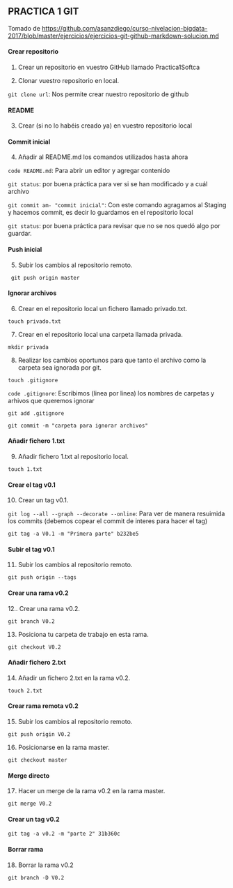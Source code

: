## PRACTICA 1 GIT
Tomado de https://github.com/asanzdiego/curso-nivelacion-bigdata-2017/blob/master/ejercicios/ejercicios-git-github-markdown-solucion.md

#### **Crear repositorio**

1. Crear un repositorio en vuestro GitHub llamado Practica1Softca

2. Clonar vuestro repositorio en local.

`git clone url`: Nos permite crear nuestro repositorio de github

#### **README**
3. Crear (si no lo habéis creado ya) en vuestro repositorio local


#### **Commit inicial**
4. Añadir al README.md los comandos utilizados hasta ahora

`code README.md`: Para abrir un editor y agregar contenido

`git status`: por buena práctica para ver si se han modificado y a cuál archivo

`git commit am- "commit inicial"`: Con este comando agragamos al Staging y hacemos commit, es decir lo guardamos en el repositorio local

`git status`: por buena práctica para revisar que no se nos quedó algo por guardar.

#### **Push inicial**
5. Subir los cambios al repositorio remoto.

` git push origin master`

#### **Ignorar archivos**

6. Crear en el repositorio local un fichero llamado privado.txt.

`touch privado.txt`

7. Crear en el repositorio local una carpeta llamada privada.

`mkdir privada`

8. Realizar los cambios oportunos para que tanto el archivo como la carpeta sea ignorada por git.

`touch .gitignore`

`code .gitignore`: Escribimos (linea por linea) los nombres de carpetas y arhivos que queremos ignorar

`git add .gitignore`

`git commit -m "carpeta para ignorar archivos"`

#### **Añadir fichero 1.txt**

9. Añadir fichero 1.txt al repositorio local.

`touch 1.txt`

#### **Crear el tag v0.1**

10. Crear un tag v0.1.

`git log --all --graph --decorate --online`: Para ver de manera resuimida los commits (debemos copear el commit de interes para hacer el tag)

`git tag -a V0.1 -m "Primera parte" b232be5`

#### **Subir el tag v0.1**

11. Subir los cambios al repositorio remoto.

`git push origin --tags`

#### **Crear una rama v0.2**

12.. Crear una rama v0.2.

`git branch V0.2`

13. Posiciona tu carpeta de trabajo en esta rama.

`git checkout V0.2`

#### **Añadir fichero 2.txt**

14. Añadir un fichero 2.txt en la rama v0.2.

`touch 2.txt`

#### **Crear rama remota v0.2**

15. Subir los cambios al repositorio remoto.

`git push origin V0.2`

16. Posicionarse en la rama master.

`git checkout master`

#### **Merge directo**

17.  Hacer un merge de la rama v0.2 en la rama master.

`git merge V0.2`


#### **Crear un tag v0.2**

`git tag -a v0.2 -m "parte 2" 31b360c`

####  **Borrar rama**

18. Borrar la rama v0.2

`git branch -D V0.2`